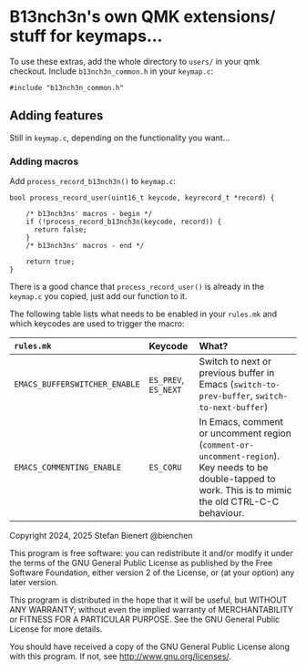 # B13nch3n's own QMK extensions/ stuff for keymaps...


To use these extras, add the whole directory to `users/` in your qmk checkout.
Include `b13nch3n_common.h` in your `keymap.c`:

```
#include "b13nch3n_common.h"
```

## Adding features

Still in `keymap.c`, depending on the functionality you want...

### Adding macros

Add `process_record_b13nch3n()` to `keymap.c`:

```
bool process_record_user(uint16_t keycode, keyrecord_t *record) {

    /* b13nch3ns' macros - begin */
    if (!process_record_b13nch3n(keycode, record)) {
      return false;
    }
    /* b13nch3ns' macros - end */

    return true;
}
```

There is a good chance that `process_record_user()` is already in the `keymap.c` you copied, just add our function to it.

The following table lists what needs to be enabled in your `rules.mk` and which keycodes are used to trigger the macro:

| `rules.mk`                    | Keycode              | What? |
| :---                          | :---                 | :---  |
| `EMACS_BUFFERSWITCHER_ENABLE` | `ES_PREV`, `ES_NEXT` | Switch to next or previous buffer in Emacs (`switch-to-prev-buffer`, `switch-to-next-buffer`) |
| `EMACS_COMMENTING_ENABLE`     | `ES_CORU` | In Emacs, comment or uncomment region (`comment-or-uncomment-region`). Key needs to be double-tapped to work. This is to mimic the old CTRL-C-C behaviour. |

Copyright 2024, 2025 Stefan Bienert @bienchen

This program is free software: you can redistribute it and/or modify
it under the terms of the GNU General Public License as published by
the Free Software Foundation, either version 2 of the License, or
(at your option) any later version.

This program is distributed in the hope that it will be useful,
but WITHOUT ANY WARRANTY; without even the implied warranty of
MERCHANTABILITY or FITNESS FOR A PARTICULAR PURPOSE.  See the
GNU General Public License for more details.

You should have received a copy of the GNU General Public License
along with this program.  If not, see <http://www.gnu.org/licenses/>.
